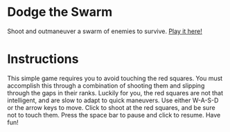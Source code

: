 # Dodge the Swarm
Shoot and outmaneuver a swarm of enemies to survive. [Play it here!](git.io/swarm/)

# Instructions
This simple game requires you to avoid touching the red squares. You must accomplish this through a combination of shooting them and slipping through the gaps in their ranks. Luckily for you, the red squares are not that intelligent, and are slow to adapt to quick maneuvers. Use either W-A-S-D or the arrow keys to move. Click to shoot at the red squares, and be sure not to touch them. Press the space bar to pause and click to resume. Have fun!
